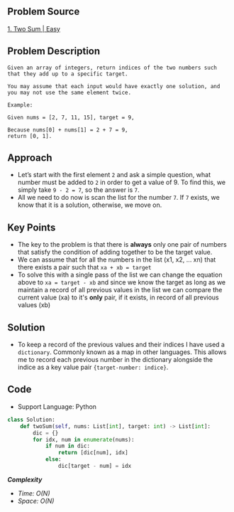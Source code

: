 ## Problem Source

[1. Two Sum | Easy](https://leetcode-cn.com/problems/two-sum)

## Problem Description

```
Given an array of integers, return indices of the two numbers such that they add up to a specific target.

You may assume that each input would have exactly one solution, and you may not use the same element twice.

Example:

Given nums = [2, 7, 11, 15], target = 9,

Because nums[0] + nums[1] = 2 + 7 = 9,
return [0, 1].
```

## Approach

- Let’s start with the first element `2` and ask a simple question, what number must be added to `2` in order to get a value of 9. To find this, we simply take `9 - 2 = 7`, so the answer is `7`.
- All we need to do now is scan the list for the number `7`. If `7` exists, we know that it is a solution, otherwise, we move on.

## Key Points

- The key to the problem is that there is **always** only one pair of numbers that satisfy the condition of adding together to be the target value.
- We can assume that for all the numbers in the list (x1, x2, ... xn) that there exists a pair such that `xa + xb = target`
- To solve this with a single pass of the list we can change the equation above to `xa = target - xb` and since we know the target as long as we maintain a record of all previous values in the list we can compare the current value (xa) to it's **only** pair, if it exists, in record of all previous values (xb)


## Solution

- To keep a record of the previous values and their indices I have used a `dictionary`. Commonly known as a map in other languages. This allows me to record each previous number in the dictionary alongside the indice as a key value pair `{target-number: indice}`.

## Code

- Support Language: Python

```py
class Solution:
    def twoSum(self, nums: List[int], target: int) -> List[int]:
        dic = {}
        for idx, num in enumerate(nums):
            if num in dic:
                return [dic[num], idx]
            else:
                dic[target - num] = idx
```

**_Complexity_**

- _Time: O(N)_
- _Space: O(N)_
